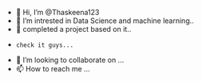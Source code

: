 - 👋 Hi, I’m @Thaskeena123
- 👀 I’m intrested in Data Science and machine learning..
- 🌱 completed a project based on it..
-     check it guys...
- 💞️ I’m looking to collaborate on ...
- 📫 How to reach me ...

<!---
Thaskeena123/Thaskeena123 is a ✨ special ✨ repository because its `README.md` (this file) appears on your GitHub profile.
You can click the Preview link to take a look at your changes.
--->

